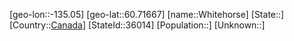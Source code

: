 ﻿---
location: [60.71667,-135.05]
type: City
tags:
- geo/City


SpocWebEntityId: 36125
isDeleted: false
confidential: public

---
[geo-lon::-135.05]
[geo-lat::60.71667]
[name::Whitehorse]
[State::]
[Country::[Canada](geo/Continent/North-America/Canada.md)]
[StateId::36014]
[Population::]
[Unknown::]

